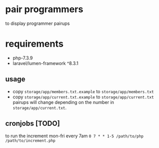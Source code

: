 # pair programmers

to display programmer pairups

# requirements
* php-7.3.9
* laravel/lumen-framework ^8.3.1

## usage
* copy `storage/app/members.txt.example` to `storage/app/members.txt`
* copy `storage/app/current.txt.example` to `storage/app/current.txt`
pairups will change depending on the number in `storage/app/current.txt`.

## cronjobs [TODO]
to run the increment mon-fri every 7am `0 7 * * 1-5 /path/to/php /path/to/increment.php`
